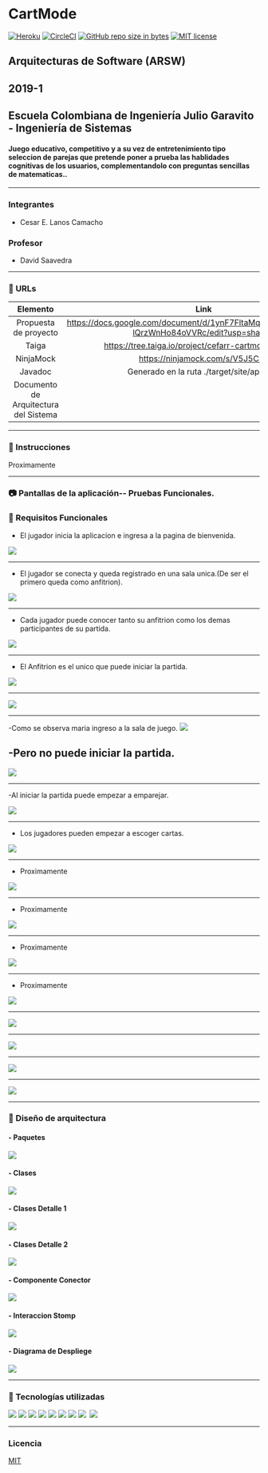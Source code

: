 # CartMode
[![Heroku](https://wmpics.pics/di-D9YP.png)](https://arswproyect.herokuapp.com)
[![CircleCI](https://circleci.com/gh/Arsw2019-1/ProyectoARSW20191.svg?style=svg)](https://circleci.com/gh/Arsw2019-1/ProyectoARSW20191)
[![GitHub repo size in bytes](https://img.shields.io/github/repo-size/badges/shields.svg)](https://github.com/Arsw2019-1/ProyectoARSW20191)
[![MIT license](https://img.shields.io/badge/License-MIT-lightgrey.svg)](https://lbesson.mit-license.org/)

## Arquitecturas de Software (ARSW)<br />
## 2019-1<br/>
## Escuela Colombiana de Ingeniería Julio Garavito - Ingeniería de Sistemas
#### Juego educativo, competitivo y a su vez de entretenimiento tipo seleccion de parejas que pretende poner a prueba las hablidades cognitivas de los usuarios, complementandolo con preguntas sencillas de matematicas..
---
### Integrantes
- Cesar E. Lanos Camacho
### Profesor
- David Saavedra
---
### :link: URLs
| Elemento | Link |
|:-------------------------------------:|:----------------------------------------------------------------------------------------------------:|
| Propuesta de proyecto | https://docs.google.com/document/d/1ynF7FltaMq4Is_eI6oozmRWI5bi-lQrzWnHo84oVVRc/edit?usp=sharing  |
| Taiga | https://tree.taiga.io/project/cefarr-cartmode/timeline  |  
| NinjaMock | https://ninjamock.com/s/V5J5CSx  | 
| Javadoc | Generado en la ruta ./target/site/apidocs |
| Documento de Arquitectura del Sistema | | 
---
### :book: Instrucciones
Proximamente

---

### :camera: Pantallas de la aplicación-- Pruebas Funcionales.

### :book: Requisitos Funcionales

- El jugador inicia la aplicacion e ingresa a la pagina de bienvenida.

![](img/1.png)

---

- El jugador se conecta y queda registrado en una sala unica.(De ser el primero queda como anfitrion).

![](img/2.png)

---

- Cada jugador puede conocer tanto su anfitrion como los demas participantes de su partida.

![](img/3.png)

---

- El Anfitrion es el unico que puede iniciar la partida.

![](img/4.png)

---
![](img/5.png)

---
-Como se observa maria ingreso a la sala de juego.
![](img/8.png)

-Pero no puede iniciar la partida.
---
![](img/9.png)

---

-Al iniciar la partida puede empezar a emparejar.

![](img/6.png)

---

- Los jugadores pueden empezar a escoger cartas.

![](img/7.png)

---

- Proximamente

![](img/)

---

- Proximamente

![](img/)

---

- Proximamente

![](img/)

---

- Proximamente

![](img/)

---


![](img/)

---
![](img/)

---
![](img/)

---
![](img/)


---

### :triangular_ruler: Diseño de arquitectura 
#### - Paquetes
![](img/)
#### - Clases
![](img/DiagramaClase1.1.png)
#### - Clases Detalle 1
![](img/DiagramaClases1.2.png)
#### - Clases Detalle 2
![](img/DiagramaClses1.3.png)
#### - Componente Conector
![](img/DiaComponenteConector.png)
#### - Interaccion Stomp
![](img/InteracionStomp.png)
#### - Diagrama de Despliege
![](img/DIagramaDespliegue.png)

---
### :wrench: Tecnologías utilizadas
[![](img/Java-Logo.png)](https://www.java.com/)
[![](img/html_css_js.png)](https://blog.hubspot.com/marketing/web-design-html-css-javascript)
[![](img/mavenLogo.jpg)](https://maven.apache.org/)
[![](img/axios.png)](https://github.com/axios/axios)
[![](img/Spring-Logo.png)](https://spring.io/)
[![](img/astahLogo.png)](http://astah.net/)
[![](img/cover-heroku.png)](https://www.heroku.com/)
[![](img/circleciLogo.png)](https://circleci.com/)
[![]()]()
[![](img/git-githubLogo.jpg)](https://github.com/)

---
### Licencia
[MIT]()
